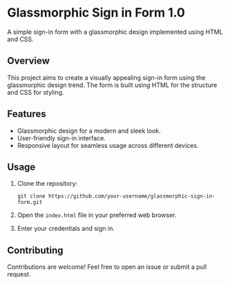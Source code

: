 

Glassmorphic Sign in Form 1.0
=============================

A simple sign-in form with a glassmorphic design implemented using HTML and CSS.

Overview
--------
This project aims to create a visually appealing sign-in form using the glassmorphic design trend. The form is built using HTML for the structure and CSS for styling.

Features
--------
- Glassmorphic design for a modern and sleek look.
- User-friendly sign-in interface.
- Responsive layout for seamless usage across different devices.

Usage
-----
1. Clone the repository:
   ```
   git clone https://github.com/your-username/glassmorphic-sign-in-form.git
   ```

2. Open the `index.html` file in your preferred web browser.

3. Enter your credentials and sign in.



Contributing
------------
Contributions are welcome! Feel free to open an issue or submit a pull request.

